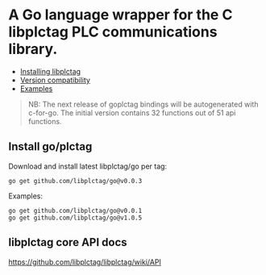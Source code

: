 # A Go language wrapper for the C libplctag PLC communications library.

- [Installing libplctag](docs/installing-libplctag.md)
- [Version compatibility](docs/version-compatibility.md)
- [Examples](examples/README.md)

> NB: The next release of goplctag bindings will be autogenerated with c-for-go. The initial version contains 32 functions out of 51 api functions.

## Install go/plctag

Download and install latest libplctag/go per tag:

```
go get github.com/libplctag/go@v0.0.3
```

Examples:

```
go get github.com/libplctag/go@v0.0.1
go get github.com/libplctag/go@v1.0.5
```

## libplctag core API docs

https://github.com/libplctag/libplctag/wiki/API
